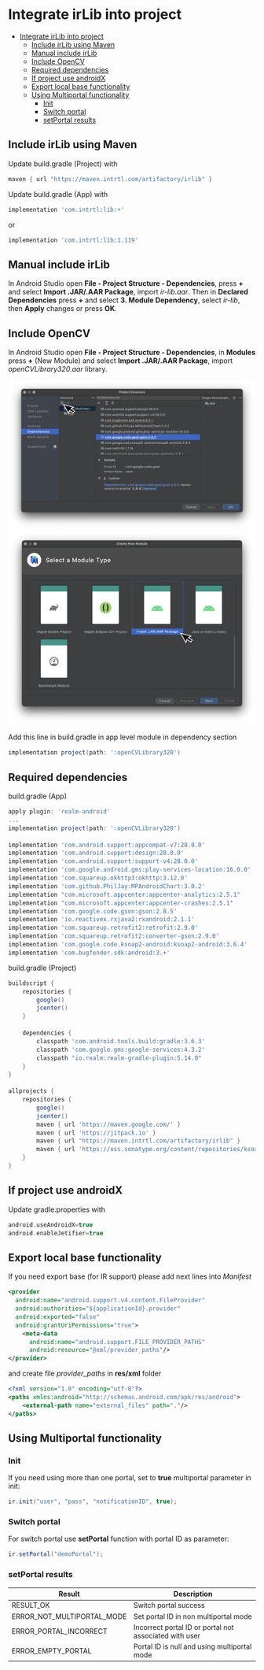 # Integrate irLib into project

- [Integrate irLib into project](#integrate-irlib-into-project)
  - [Include irLib using Maven](#include-irlib-using-maven)
  - [Manual include irLib](#manual-include-irlib)
  - [Include OpenCV](#include-opencv)
  - [Required dependencies](#required-dependencies)
  - [If project use androidX](#if-project-use-androidx)
  - [Export local base functionality](#export-local-base-functionality)
  - [Using Multiportal functionality](#using-multiportal-functionality)
    - [Init](#init)
    - [Switch portal](#switch-portal)
    - [setPortal results](#setportal-results)

## Include irLib using Maven

Update build.gradle (Project) with

```gradle
maven { url "https://maven.intrtl.com/artifactory/irlib" }
```

Update build.gradle (App) with

```gradle
implementation 'com.intrtl:lib:+'
```

or

```gradle
implementation 'com.intrtl:lib:1.119'
```

## Manual include irLib

In Android Studio open **File - Project Structure - Dependencies**, press **+** and select **Import .JAR/.AAR Package**, import *ir-lib.aar*. Then in **Declared Dependencies** press **+** and select **3. Module Dependency**, select *ir-lib*, then **Apply** changes or press **OK**.

## Include OpenCV

In Android Studio open **File - Project Structure - Dependencies**, in **Modules** press **+** (New Module) and select **Import .JAR/.AAR Package**, import *openCVLibrary320.aar* library.

![Add openCV module](images/add_opencv_1.png)
![Add openCV module](images/add_opencv_2.png)


Add this line in build.gradle in app level module in dependency section

```gradle
implementation project(path: ':openCVLibrary320')
```

## Required dependencies

build.gradle (App) 

```gradle
apply plugin: 'realm-android'
...
implementation project(path: ':openCVLibrary320')

implementation 'com.android.support:appcompat-v7:28.0.0'
implementation 'com.android.support:design:28.0.0'
implementation 'com.android.support:support-v4:28.0.0'
implementation 'com.google.android.gms:play-services-location:16.0.0'
implementation 'com.squareup.okhttp3:okhttp:3.12.0'
implementation 'com.github.PhilJay:MPAndroidChart:3.0.2'
implementation "com.microsoft.appcenter:appcenter-analytics:2.5.1"
implementation "com.microsoft.appcenter:appcenter-crashes:2.5.1"
implementation 'com.google.code.gson:gson:2.8.5'
implementation 'io.reactivex.rxjava2:rxandroid:2.1.1'
implementation 'com.squareup.retrofit2:retrofit:2.9.0'
implementation 'com.squareup.retrofit2:converter-gson:2.9.0'
implementation 'com.google.code.ksoap2-android:ksoap2-android:3.6.4'
implementation 'com.bugfender.sdk:android:3.+'
```

build.gradle (Project)

```gradle
buildscript {
    repositories {
        google()
        jcenter()
    }

    dependencies {
        classpath 'com.android.tools.build:gradle:3.6.3'
        classpath 'com.google.gms:google-services:4.3.2'
        classpath "io.realm:realm-gradle-plugin:5.14.0"
    }
}

allprojects {
    repositories {
        google()
        jcenter()
        maven { url 'https://maven.google.com/' }
        maven { url 'https://jitpack.io' }
        maven { url "https://maven.intrtl.com/artifactory/irlib" }
        maven { url 'https://oss.sonatype.org/content/repositories/ksoap2-android-releases' }
    }
}
```

## If project use androidX

Update gradle.properties with

```gradle
android.useAndroidX=true
android.enableJetifier=true
```

## Export local base functionality

If you need export base (for IR support) please add next lines into *Manifest*

```xml
<provider
  android:name="android.support.v4.content.FileProvider"
  android:authorities="${applicationId}.provider"
  android:exported="false"
  android:grantUriPermissions="true">
    <meta-data
      android:name="android.support.FILE_PROVIDER_PATHS"
      android:resource="@xml/provider_paths"/>
</provider>
```

and create file *provider_paths* in **res/xml** folder

```xml
<?xml version="1.0" encoding="utf-8"?>
<paths xmlns:android="http://schemas.android.com/apk/res/android">
    <external-path name="external_files" path="."/>
</paths>
```

## Using Multiportal functionality

### Init
If you need using more than one portal, set to **true** multiportal parameter in init:
```java
ir.init("user", "pass", "notificationID", true);
```
### Switch portal
For switch portal use **setPortal** function with portal ID as parameter:
```java
ir.setPortal("demoPortal");
```

### setPortal results

| Result | Description |
|---|---|
| RESULT_OK | Switch portal success |
| ERROR_NOT_MULTIPORTAL_MODE  | Set portal ID in non multiportal mode |
| ERROR_PORTAL_INCORRECT  | Incorrect portal ID or portal not associated with user |
| ERROR_EMPTY_PORTAL  | Portal ID is null and using multiportal mode |